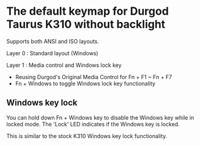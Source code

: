 # The default keymap for Durgod Taurus K310 without backlight

Supports both ANSI and ISO layouts.

Layer 0 : Standard layout (Windows)

Layer 1 : Media control and Windows lock key
- Reusing Durgod's Original Media Control for Fn + F1 ~ Fn + F7
- Fn + Windows to toggle Windows lock key functionality

## Windows key lock

You can hold down Fn + Windows key to disable the Windows key while in locked mode.
The 'Lock' LED indicates if the Windows key is locked.

This is similar to the stock K310 Windows key lock functionality.
